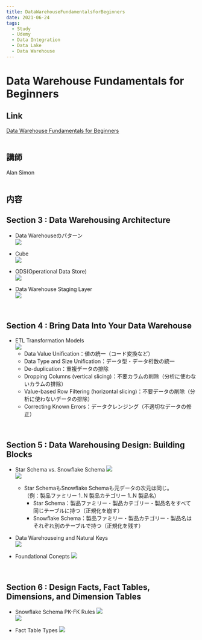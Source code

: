 ```yaml
---
title: DataWarehouseFundamentalsforBeginners
date: 2021-06-24
tags:
  - Study
  - Udemy
  - Data Integration
  - Data Lake
  - Data Warehouse
---
```

# Data Warehouse Fundamentals for Beginners
## Link
[Data Warehouse Fundamentals for Beginners](https://nssol.udemy.com/course/data-warehouse-fundamentals-for-beginners/learn/lecture/17728676)  
<br>

## 講師
Alan Simon  
<br>

## 内容
## Section 3 : Data Warehousing Architecture
- Data Warehouseのパターン  
  ![](./images/DataWarehouseFundamentalsforBeginners_20210624_1.png)  

- Cube  
  ![](./images/DataWarehouseFundamentalsforBeginners_20210624_2.png)  

- ODS(Operational Data Store)  
  ![](./images/DataWarehouseFundamentalsforBeginners_20210624_3.png)  

- Data Warehouse Staging Layer  
  ![](./images/DataWarehouseFundamentalsforBeginners_20210624_4.png)  
<br>

## Section 4 : Bring Data Into Your Data Warehouse  
- ETL Transformation Models  
  ![](./images/DataWarehouseFundamentalsforBeginners_20210624_5.png)  
  - Data Value Unification：値の統一（コード変換など）
  - Data Type and Size Unification：データ型・データ桁数の統一
  - De-duplication：重複データの排除
  - Dropping Columns (vertical slicing)：不要カラムの削除（分析に使わないカラムの排除）
  - Value-based Row Filtering (horizontal slicing)：不要データの削除（分析に使わないデータの排除）
  - Correcting Known Errors：データクレンジング（不適切なデータの修正）  
<br>

## Section 5 : Data Warehousing Design: Building Blocks  
- Star Schema vs. Snowflake Schema
  ![](./images/DataWarehouseFundamentalsforBeginners_20210625_1.png)  
  ![](./images/DataWarehouseFundamentalsforBeginners_20210625_2.png)  
  - Star SchemaもSnowflake Schemaも元データの次元は同じ。  
  （例：製品ファミリー 1..N 製品カテゴリー 1..N 製品名）
    - Star Schema：製品ファミリー・製品カテゴリー・製品名をすべて同じテーブルに持つ（正規化を崩す）  
    - Snowflake Schema：製品ファミリー・製品カテゴリー・製品名はそれぞれ別のテーブルで持つ（正規化を残す）  
  
- Data Warehouseing and Natural Keys  
  ![](./images/DataWarehouseFundamentalsforBeginners_20210625_3.png)  

- Foundational Conepts
  ![](./images/DataWarehouseFundamentalsforBeginners_20210625_4.png)  
<br>

## Section 6 : Design Facts, Fact Tables, Dimensions, and Dimension Tables  
- Snowflake Schema PK-FK Rules
  ![](./images/DataWarehouseFundamentalsforBeginners_20210625_5.png)  
  ![](./images/DataWarehouseFundamentalsforBeginners_20210625_6.png)  

- Fact Table Types
  ![](./images/DataWarehouseFundamentalsforBeginners_20210625_7.png)  


